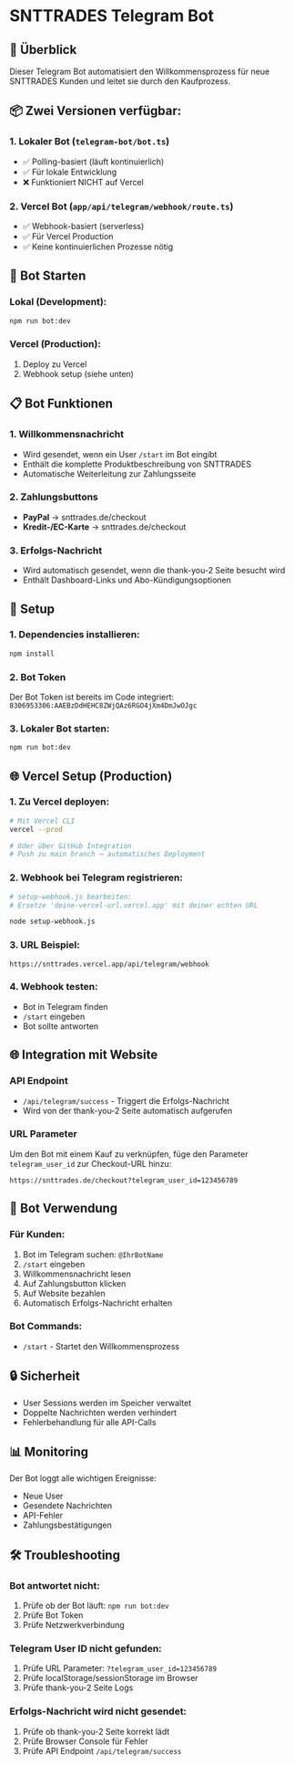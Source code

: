 # SNTTRADES Telegram Bot

## 🤖 Überblick

Dieser Telegram Bot automatisiert den Willkommensprozess für neue SNTTRADES Kunden und leitet sie durch den Kaufprozess.

## 📦 Zwei Versionen verfügbar:

### 1. **Lokaler Bot** (`telegram-bot/bot.ts`)
- ✅ Polling-basiert (läuft kontinuierlich)
- ✅ Für lokale Entwicklung
- ❌ Funktioniert NICHT auf Vercel

### 2. **Vercel Bot** (`app/api/telegram/webhook/route.ts`)
- ✅ Webhook-basiert (serverless)
- ✅ Für Vercel Production
- ✅ Keine kontinuierlichen Prozesse nötig

## 🚀 Bot Starten

### Lokal (Development):
```bash
npm run bot:dev
```

### Vercel (Production):
1. Deploy zu Vercel
2. Webhook setup (siehe unten)

## 📋 Bot Funktionen

### 1. Willkommensnachricht
- Wird gesendet, wenn ein User `/start` im Bot eingibt
- Enthält die komplette Produktbeschreibung von SNTTRADES
- Automatische Weiterleitung zur Zahlungsseite

### 2. Zahlungsbuttons
- **PayPal** → snttrades.de/checkout
- **Kredit-/EC-Karte** → snttrades.de/checkout

### 3. Erfolgs-Nachricht
- Wird automatisch gesendet, wenn die thank-you-2 Seite besucht wird
- Enthält Dashboard-Links und Abo-Kündigungsoptionen

## 🔧 Setup

### 1. Dependencies installieren:
```bash
npm install
```

### 2. Bot Token
Der Bot Token ist bereits im Code integriert:
`8306953306:AAEBzDdHEHC8ZWjQAz6RGO4jXm4DmJwOJgc`

### 3. Lokaler Bot starten:
```bash
npm run bot:dev
```

## 🌐 Vercel Setup (Production)

### 1. Zu Vercel deployen:
```bash
# Mit Vercel CLI
vercel --prod

# Oder über GitHub Integration
# Push zu main branch → automatisches Deployment
```

### 2. Webhook bei Telegram registrieren:
```bash
# setup-webhook.js bearbeiten:
# Ersetze 'deine-vercel-url.vercel.app' mit deiner echten URL

node setup-webhook.js
```

### 3. URL Beispiel:
```
https://snttrades.vercel.app/api/telegram/webhook
```

### 4. Webhook testen:
- Bot in Telegram finden
- `/start` eingeben
- Bot sollte antworten

## 🌐 Integration mit Website

### API Endpoint
- `/api/telegram/success` - Triggert die Erfolgs-Nachricht
- Wird von der thank-you-2 Seite automatisch aufgerufen

### URL Parameter
Um den Bot mit einem Kauf zu verknüpfen, füge den Parameter `telegram_user_id` zur Checkout-URL hinzu:
```
https://snttrades.de/checkout?telegram_user_id=123456789
```

## 📱 Bot Verwendung

### Für Kunden:
1. Bot im Telegram suchen: `@IhrBotName`
2. `/start` eingeben
3. Willkommensnachricht lesen
4. Auf Zahlungsbutton klicken
5. Auf Website bezahlen
6. Automatisch Erfolgs-Nachricht erhalten

### Bot Commands:
- `/start` - Startet den Willkommensprozess

## 🔒 Sicherheit

- User Sessions werden im Speicher verwaltet
- Doppelte Nachrichten werden verhindert
- Fehlerbehandlung für alle API-Calls

## 📊 Monitoring

Der Bot loggt alle wichtigen Ereignisse:
- Neue User
- Gesendete Nachrichten
- API-Fehler
- Zahlungsbestätigungen

## 🛠 Troubleshooting

### Bot antwortet nicht:
1. Prüfe ob der Bot läuft: `npm run bot:dev`
2. Prüfe Bot Token
3. Prüfe Netzwerkverbindung

### Telegram User ID nicht gefunden:
1. Prüfe URL Parameter: `?telegram_user_id=123456789`
2. Prüfe localStorage/sessionStorage im Browser
3. Prüfe thank-you-2 Seite Logs

### Erfolgs-Nachricht wird nicht gesendet:
1. Prüfe ob thank-you-2 Seite korrekt lädt
2. Prüfe Browser Console für Fehler
3. Prüfe API Endpoint `/api/telegram/success` 